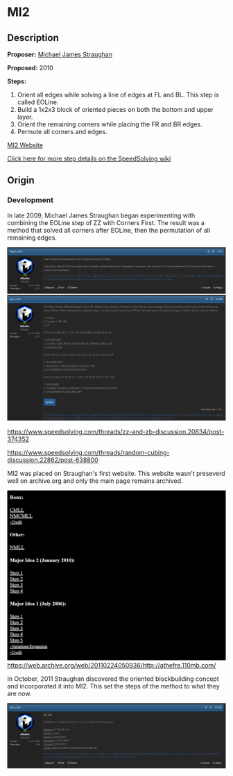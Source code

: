 # MI2

## Description

**Proposer:** [Michael James Straughan](CubingContributors/MethodDevelopers.md#straughan-michael-james-athefre)

**Proposed:** 2010

**Steps:**

1. Orient all edges while solving a line of edges at FL and BL. This step is called EOLine.
2. Build a 1x2x3 block of oriented pieces on both the bottom and upper layer.
3. Orient the remaining corners while placing the FR and BR edges.
4. Permute all corners and edges.

[MI2 Website](https://sites.google.com/site/athefre/mi2)

[Click here for more step details on the SpeedSolving wiki](https://www.speedsolving.com/wiki/index.php/MI2)

## Origin

### Development

In late 2009, Michael James Straughan began experimenting with combining the EOLine step of ZZ with Corners First. The result was a method that solved all corners after EOLine, then the permutation of all remaining edges.

![](img/MI2/Origin1.png)
![](img/MI2/Origin2.png)

https://www.speedsolving.com/threads/zz-and-zb-discussion.20834/post-374352

https://www.speedsolving.com/threads/random-cubing-discussion.22862/post-638800

MI2 was placed on Straughan's first website. This website wasn't preseverd well on archive.org and only the main page remains archived.

![](img/MI1/Site.png)
https://web.archive.org/web/20110224050936/http://athefre.110mb.com/

In October, 2011 Straughan discovered the oriented blockbuilding concept and incorporated it into MI2. This set the steps of the method to what they are now.

![](img/MI2/FinalSteps.png)